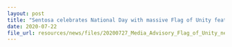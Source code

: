 ```yaml
---
layout: post
title: "Sentosa celebrates National Day with massive Flag of Unity featuring well wishes for Singapore"
date: 2020-07-22
file_url: resources/news/files/20200727_Media_Advisory_Flag_of_Unity_new.pdf
---
```

